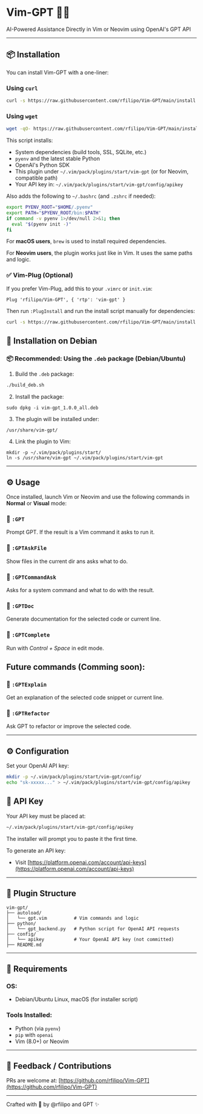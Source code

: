 # Vim-GPT 🧠✨

AI-Powered Assistance Directly in Vim or Neovim using OpenAI's GPT API

---

## 📦 Installation

You can install Vim-GPT with a one-liner:

### Using `curl`

```bash
curl -s https://raw.githubusercontent.com/rfilipo/Vim-GPT/main/install.sh | bash
```

### Using `wget`

```bash
wget -qO- https://raw.githubusercontent.com/rfilipo/Vim-GPT/main/install.sh | bash
```

This script installs:

* System dependencies (build tools, SSL, SQLite, etc.)
* `pyenv` and the latest stable Python
* OpenAI's Python SDK
* This plugin under `~/.vim/pack/plugins/start/vim-gpt` (or for Neovim, compatible path)
* Your API key in: `~/.vim/pack/plugins/start/vim-gpt/config/apikey`

Also adds the following to `~/.bashrc` (and `.zshrc` if needed):

```bash
export PYENV_ROOT="$HOME/.pyenv"
export PATH="$PYENV_ROOT/bin:$PATH"
if command -v pyenv 1>/dev/null 2>&1; then
  eval "$(pyenv init -)"
fi
```

For **macOS users**, `brew` is used to install required dependencies.

For **Neovim users**, the plugin works just like in Vim. It uses the same paths and logic.

### ✅ Vim-Plug (Optional)

If you prefer Vim-Plug, add this to your `.vimrc` or `init.vim`:

```vim
Plug 'rfilipo/Vim-GPT', { 'rtp': 'vim-gpt' }
```

Then run `:PlugInstall` and run the install script manually for dependencies:

```bash
curl -s https://raw.githubusercontent.com/rfilipo/Vim-GPT/main/install.sh | bash
```

## 🚀 Installation on Debian

### 📦 Recommended: Using the `.deb` package (Debian/Ubuntu)

1. Build the `.deb` package:

```bash
./build_deb.sh
```

2. Install the package:

```
sudo dpkg -i vim-gpt_1.0.0_all.deb
```

3. The plugin will be installed under:

```
/usr/share/vim-gpt/
```
4. Link the plugin to Vim:

```
mkdir -p ~/.vim/pack/plugins/start/
ln -s /usr/share/vim-gpt ~/.vim/pack/plugins/start/vim-gpt
```

---

## ⚙️ Usage

Once installed, launch Vim or Neovim and use the following commands in **Normal** or **Visual** mode:

### 🔸 `:GPT`

Prompt GPT. If the result is a Vim command it asks to run it.

### 🔸 `:GPTAskFile`

Show files in the current dir ans asks what to do.

### 🔸 `:GPTCommandAsk`

Asks for a system command and what to do with the result.

### 🔸 `:GPTDoc`

Generate documentation for the selected code or current line.

### 🔸 `:GPTComplete`

Run with *Control + Space* in edit mode.


## Future commands (Comming soon):

### 🔸 `:GPTExplain`

Get an explanation of the selected code snippet or current line.

### 🔸 `:GPTRefactor`

Ask GPT to refactor or improve the selected code.

---

## ⚙️  Configuration

Set your OpenAI API key:

```bash
mkdir -p ~/.vim/pack/plugins/start/vim-gpt/config/
echo "sk-xxxxx..." > ~/.vim/pack/plugins/start/vim-gpt/config/apikey
```

## 🔑 API Key

Your API key must be placed at:

```bash
~/.vim/pack/plugins/start/vim-gpt/config/apikey
```

The installer will prompt you to paste it the first time.

To generate an API key:

* Visit [https://platform.openai.com/account/api-keys](https://platform.openai.com/account/api-keys)

---

## 📁 Plugin Structure

```
vim-gpt/
├── autoload/
│   └── gpt.vim          # Vim commands and logic
├── python/
│   └── gpt_backend.py   # Python script for OpenAI API requests
├── config/
│   └── apikey           # Your OpenAI API key (not committed)
├── README.md
```

---

## 🧪 Requirements

### OS:

* Debian/Ubuntu Linux, macOS (for installer script)

### Tools Installed:

* Python (via `pyenv`)
* `pip` with `openai`
* Vim (8.0+) or Neovim

---

## 💬 Feedback / Contributions

PRs are welcome at:
[https://github.com/rfilipo/Vim-GPT](https://github.com/rfilipo/Vim-GPT)

---

Crafted with 🧠 by @rfilipo and GPT ✨

